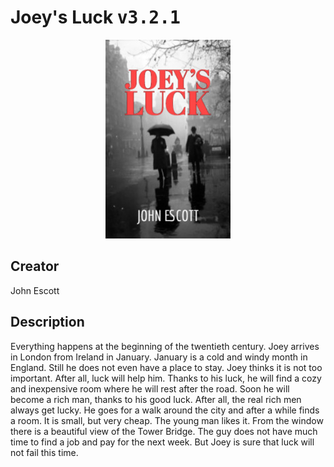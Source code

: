 
# Joey's Luck <kbd>v3.2.1</kbd>

<center>
  <img src="./cover-1024.jpg"/>
</center>

## Creator
John Escott

## Description
Everything happens at the beginning of the twentieth century. Joey arrives in London from Ireland in January.  January is a cold and windy month in England. Still he does not even have a place to stay. Joey thinks it is not too important. After all, luck will help him. Thanks to his luck, he will find a cozy and inexpensive room where he will rest after the road. Soon he will become a rich man, thanks to his good luck. After all, the real rich men always get lucky. He goes for a walk around the city and after a while finds a room.  It is small, but very cheap. The young man likes it. From the window there is a beautiful view of the Tower Bridge. The guy does not have much time to find a job and pay for the next week. But Joey is sure that luck will not fail this time.
